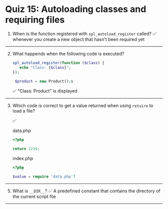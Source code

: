 # Quiz 15: Autoloading classes and requiring files

1. When is the function registered with `spl_autoload_register` called?
   ✅ whenever you create a new object that hasn't been required yet

---

2. What happends when the following code is executed?
   
   ```php
   spl_autoload_register(function ($class) {
      echo "Class: {$class}";
   });
     
    $product = new Product();s
   ```

   ✅ "Class: Product" is displayed

---

3. Which code is correct to get a value returned when using `retuire` to load a file?
   
   ✅ 

   data.php

   ```php
   <?php

   return 1234;
   ```

   index.php

   ```php
   <?php

   $value = require 'data.php'?
   ```

---

5. What is `__DIR__`?
   ✅ A predefined constant that contains the directory of the current script file

---